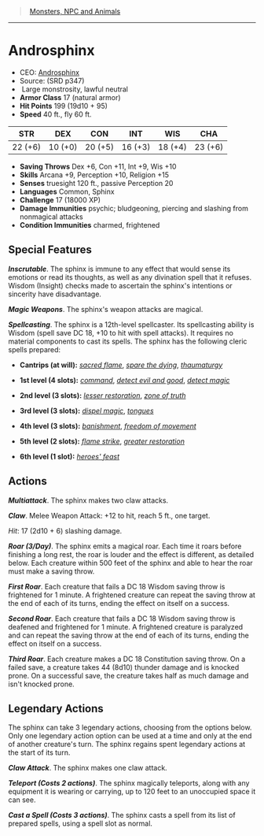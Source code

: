 ﻿---
!MonsterItem
Family: MonsterVO
Type: monstrosity
Size: Large
Alignment: lawful neutral
ArmorClass: 17 (natural armor)
HitPoints: 199 (19d10 + 95)
Speed: 40 ft., fly 60 ft.
Strength: 22 (+6)
Dexterity: 10 (+0)
Constitution: 20 (+5)
Intelligence: 16 (+3)
Wisdom: 18 (+4)
Charisma: 23 (+6)
SavingThrows: Dex +6, Con +11, Int +9, Wis +10
Skills: Arcana +9, Perception +10, Religion +15
DamageImmunities: psychic; bludgeoning, piercing and slashing from nonmagical attacks
ConditionImmunities: charmed, frightened
Senses: truesight 120 ft., passive Perception 20
Languages: Common, Sphinx
Challenge: 17 (18000 XP)
Id: monsters_vo.md#androsphinx
ParentLink: monsters_vo.md#monsters-npc-and-animals
Name: Androsphinx
ParentName: Monsters, NPC and Animals
NameLevel: 1
AltName: '[Androsphinx](hd_monsters_androsphinx.md)'
Source: (SRD p347)
Attributes:
  Name: Androsphinx
  Markdown: >+
    # <!--Name-->Androsphinx<!--/Name-->


    - CEO: <!--AltName-->[Androsphinx](hd_monsters_androsphinx.md)<!--/AltName-->

    - Source: <!--Source-->(SRD p347)<!--/Source-->

    -  <!--Size-->Large<!--/Size--> <!--Type-->monstrosity<!--/Type-->, <!--Alignment-->lawful neutral<!--/Alignment-->

    - **Armor Class** <!--ArmorClass-->17 (natural armor)<!--/ArmorClass-->

    - **Hit Points** <!--HitPoints-->199 (19d10 + 95)<!--/HitPoints-->

    - **Speed** <!--Speed-->40 ft., fly 60 ft.<!--/Speed-->


    |STR|DEX|CON|INT|WIS|CHA|

    |---|---|---|---|---|---|

    |<!--Strength-->22 (+6)<!--/Strength-->|<!--Dexterity-->10 (+0)<!--/Dexterity-->|<!--Constitution-->20 (+5)<!--/Constitution-->|<!--Intelligence-->16 (+3)<!--/Intelligence-->|<!--Wisdom-->18 (+4)<!--/Wisdom-->|<!--Charisma-->23 (+6)<!--/Charisma-->|


    - **Saving Throws** <!--SavingThrows-->Dex +6, Con +11, Int +9, Wis +10<!--/SavingThrows-->

    - **Skills** <!--Skills-->Arcana +9, Perception +10, Religion +15<!--/Skills-->

    - **Senses** <!--Senses-->truesight 120 ft., passive Perception 20<!--/Senses-->

    - **Languages** <!--Languages-->Common, Sphinx<!--/Languages-->

    - **Challenge** <!--Challenge-->17 (18000 XP)<!--/Challenge-->

    - **Damage Immunities** <!--DamageImmunities-->psychic; bludgeoning, piercing and slashing from nonmagical attacks<!--/DamageImmunities-->

    - **Condition Immunities** <!--ConditionImmunities-->charmed, frightened<!--/ConditionImmunities-->


    ## Special Features


    **_Inscrutable_**. The sphinx is immune to any effect that would sense its emotions or read its thoughts, as well as any divination spell that it refuses. Wisdom (Insight) checks made to ascertain the sphinx's intentions or sincerity have disadvantage.


    **_Magic Weapons_**. The sphinx's weapon attacks are magical.


    **_Spellcasting_**. The sphinx is a 12th-level spellcaster. Its spellcasting ability is Wisdom (spell save DC 18, +10 to hit with spell attacks). It requires no material components to cast its spells. The sphinx has the following cleric spells prepared:


    * **Cantrips (at will):** _[sacred flame](srd_spells_sacred_flame.md)_, _[spare the dying](srd_spells_spare_the_dying.md)_, _[thaumaturgy](srd_spells_thaumaturgy.md)_


    * **1st level (4 slots):** _[command](srd_spells_command.md)_, _[detect evil and good](srd_spells_detect_evil_and_good.md)_, _[detect magic](srd_spells_detect_magic.md)_


    * **2nd level (3 slots):** _[lesser restoration](srd_spells_lesser_restoration.md)_, _[zone of truth](srd_spells_zone_of_truth.md)_


    * **3rd level (3 slots):** _[dispel magic](srd_spells_dispel_magic.md)_, _[tongues](srd_spells_tongues.md)_


    * **4th level (3 slots):** _[banishment](srd_spells_banishment.md)_, _[freedom of movement](srd_spells_freedom_of_movement.md)_


    * **5th level (2 slots):** _[flame strike](srd_spells_flame_strike.md)_, _[greater restoration](srd_spells_greater_restoration.md)_


    * **6th level (1 slot):** _[heroes' feast](srd_spells_heroes_feast.md)_


    ## Actions


    **_Multiattack_**. The sphinx makes two claw attacks.


    **_Claw_**. Melee Weapon Attack: +12 to hit, reach 5 ft., one target.


    _Hit_: 17 (2d10 + 6) slashing damage.


    **_Roar (3/Day)_**. The sphinx emits a magical roar. Each time it roars before finishing a long rest, the roar is louder and the effect is different, as detailed below. Each creature within 500 feet of the sphinx and able to hear the roar must make a saving throw.


    **_First Roar_**. Each creature that fails a DC 18 Wisdom saving throw is frightened for 1 minute. A frightened creature can repeat the saving throw at the end of each of its turns, ending the effect on itself on a success.


    **_Second Roar_**. Each creature that fails a DC 18 Wisdom saving throw is deafened and frightened for 1 minute. A frightened creature is paralyzed and can repeat the saving throw at the end of each of its turns, ending the effect on itself on a success.


    **_Third Roar_**. Each creature makes a DC 18 Constitution saving throw. On a failed save, a creature takes 44 (8d10) thunder damage and is knocked prone. On a successful save, the creature takes half as much damage and isn't knocked prone.


    ## Legendary Actions


    The sphinx can take 3 legendary actions, choosing from the options below. Only one legendary action option can be used at a time and only at the end of another creature's turn. The sphinx regains spent legendary actions at the start of its turn.


    **_Claw Attack_**. The sphinx makes one claw attack.


    **_Teleport (Costs 2 actions)_**. The sphinx magically teleports, along with any equipment it is wearing or carrying, up to 120 feet to an unoccupied space it can see.


    **_Cast a Spell (Costs 3 actions)_**. The sphinx casts a spell from its list of prepared spells, using a spell slot as normal.

  AltName: '[Androsphinx](hd_monsters_androsphinx.md)'
  Source: (SRD p347)
  Size: Large
  Type: monstrosity
  Alignment: lawful neutral
  ArmorClass: 17 (natural armor)
  HitPoints: 199 (19d10 + 95)
  Speed: 40 ft., fly 60 ft.
  Strength: 22 (+6)
  Dexterity: 10 (+0)
  Constitution: 20 (+5)
  Intelligence: 16 (+3)
  Wisdom: 18 (+4)
  Charisma: 23 (+6)
  SavingThrows: Dex +6, Con +11, Int +9, Wis +10
  Skills: Arcana +9, Perception +10, Religion +15
  Senses: truesight 120 ft., passive Perception 20
  Languages: Common, Sphinx
  Challenge: 17 (18000 XP)
  DamageImmunities: psychic; bludgeoning, piercing and slashing from nonmagical attacks
  ConditionImmunities: charmed, frightened
AttributesDictionary: >+
  Name: Androsphinx

  Markdown: >+

    # <!--Name-->Androsphinx<!--/Name-->





    - CEO: <!--AltName-->[Androsphinx](hd_monsters_androsphinx.md)<!--/AltName-->



    - Source: <!--Source-->(SRD p347)<!--/Source-->



    -  <!--Size-->Large<!--/Size--> <!--Type-->monstrosity<!--/Type-->, <!--Alignment-->lawful neutral<!--/Alignment-->



    - **Armor Class** <!--ArmorClass-->17 (natural armor)<!--/ArmorClass-->



    - **Hit Points** <!--HitPoints-->199 (19d10 + 95)<!--/HitPoints-->



    - **Speed** <!--Speed-->40 ft., fly 60 ft.<!--/Speed-->





    |STR|DEX|CON|INT|WIS|CHA|



    |---|---|---|---|---|---|



    |<!--Strength-->22 (+6)<!--/Strength-->|<!--Dexterity-->10 (+0)<!--/Dexterity-->|<!--Constitution-->20 (+5)<!--/Constitution-->|<!--Intelligence-->16 (+3)<!--/Intelligence-->|<!--Wisdom-->18 (+4)<!--/Wisdom-->|<!--Charisma-->23 (+6)<!--/Charisma-->|





    - **Saving Throws** <!--SavingThrows-->Dex +6, Con +11, Int +9, Wis +10<!--/SavingThrows-->



    - **Skills** <!--Skills-->Arcana +9, Perception +10, Religion +15<!--/Skills-->



    - **Senses** <!--Senses-->truesight 120 ft., passive Perception 20<!--/Senses-->



    - **Languages** <!--Languages-->Common, Sphinx<!--/Languages-->



    - **Challenge** <!--Challenge-->17 (18000 XP)<!--/Challenge-->



    - **Damage Immunities** <!--DamageImmunities-->psychic; bludgeoning, piercing and slashing from nonmagical attacks<!--/DamageImmunities-->



    - **Condition Immunities** <!--ConditionImmunities-->charmed, frightened<!--/ConditionImmunities-->





    ## Special Features





    **_Inscrutable_**. The sphinx is immune to any effect that would sense its emotions or read its thoughts, as well as any divination spell that it refuses. Wisdom (Insight) checks made to ascertain the sphinx's intentions or sincerity have disadvantage.





    **_Magic Weapons_**. The sphinx's weapon attacks are magical.





    **_Spellcasting_**. The sphinx is a 12th-level spellcaster. Its spellcasting ability is Wisdom (spell save DC 18, +10 to hit with spell attacks). It requires no material components to cast its spells. The sphinx has the following cleric spells prepared:





    * **Cantrips (at will):** _[sacred flame](srd_spells_sacred_flame.md)_, _[spare the dying](srd_spells_spare_the_dying.md)_, _[thaumaturgy](srd_spells_thaumaturgy.md)_





    * **1st level (4 slots):** _[command](srd_spells_command.md)_, _[detect evil and good](srd_spells_detect_evil_and_good.md)_, _[detect magic](srd_spells_detect_magic.md)_





    * **2nd level (3 slots):** _[lesser restoration](srd_spells_lesser_restoration.md)_, _[zone of truth](srd_spells_zone_of_truth.md)_





    * **3rd level (3 slots):** _[dispel magic](srd_spells_dispel_magic.md)_, _[tongues](srd_spells_tongues.md)_





    * **4th level (3 slots):** _[banishment](srd_spells_banishment.md)_, _[freedom of movement](srd_spells_freedom_of_movement.md)_





    * **5th level (2 slots):** _[flame strike](srd_spells_flame_strike.md)_, _[greater restoration](srd_spells_greater_restoration.md)_





    * **6th level (1 slot):** _[heroes' feast](srd_spells_heroes_feast.md)_





    ## Actions





    **_Multiattack_**. The sphinx makes two claw attacks.





    **_Claw_**. Melee Weapon Attack: +12 to hit, reach 5 ft., one target.





    _Hit_: 17 (2d10 + 6) slashing damage.





    **_Roar (3/Day)_**. The sphinx emits a magical roar. Each time it roars before finishing a long rest, the roar is louder and the effect is different, as detailed below. Each creature within 500 feet of the sphinx and able to hear the roar must make a saving throw.





    **_First Roar_**. Each creature that fails a DC 18 Wisdom saving throw is frightened for 1 minute. A frightened creature can repeat the saving throw at the end of each of its turns, ending the effect on itself on a success.





    **_Second Roar_**. Each creature that fails a DC 18 Wisdom saving throw is deafened and frightened for 1 minute. A frightened creature is paralyzed and can repeat the saving throw at the end of each of its turns, ending the effect on itself on a success.





    **_Third Roar_**. Each creature makes a DC 18 Constitution saving throw. On a failed save, a creature takes 44 (8d10) thunder damage and is knocked prone. On a successful save, the creature takes half as much damage and isn't knocked prone.





    ## Legendary Actions





    The sphinx can take 3 legendary actions, choosing from the options below. Only one legendary action option can be used at a time and only at the end of another creature's turn. The sphinx regains spent legendary actions at the start of its turn.





    **_Claw Attack_**. The sphinx makes one claw attack.





    **_Teleport (Costs 2 actions)_**. The sphinx magically teleports, along with any equipment it is wearing or carrying, up to 120 feet to an unoccupied space it can see.





    **_Cast a Spell (Costs 3 actions)_**. The sphinx casts a spell from its list of prepared spells, using a spell slot as normal.



  AltName: '[Androsphinx](hd_monsters_androsphinx.md)'

  Source: (SRD p347)

  Size: Large

  Type: monstrosity

  Alignment: lawful neutral

  ArmorClass: 17 (natural armor)

  HitPoints: 199 (19d10 + 95)

  Speed: 40 ft., fly 60 ft.

  Strength: 22 (+6)

  Dexterity: 10 (+0)

  Constitution: 20 (+5)

  Intelligence: 16 (+3)

  Wisdom: 18 (+4)

  Charisma: 23 (+6)

  SavingThrows: Dex +6, Con +11, Int +9, Wis +10

  Skills: Arcana +9, Perception +10, Religion +15

  Senses: truesight 120 ft., passive Perception 20

  Languages: Common, Sphinx

  Challenge: 17 (18000 XP)

  DamageImmunities: psychic; bludgeoning, piercing and slashing from nonmagical attacks

  ConditionImmunities: charmed, frightened

---
> [Monsters, NPC and Animals](srd_monsters.md)

---

# Androsphinx

- CEO: [Androsphinx](hd_monsters_androsphinx.md)
- Source: (SRD p347)
-  Large monstrosity, lawful neutral
- **Armor Class** 17 (natural armor)
- **Hit Points** 199 (19d10 + 95)
- **Speed** 40 ft., fly 60 ft.

|STR|DEX|CON|INT|WIS|CHA|
|---|---|---|---|---|---|
|22 (+6)|10 (+0)|20 (+5)|16 (+3)|18 (+4)|23 (+6)|

- **Saving Throws** Dex +6, Con +11, Int +9, Wis +10
- **Skills** Arcana +9, Perception +10, Religion +15
- **Senses** truesight 120 ft., passive Perception 20
- **Languages** Common, Sphinx
- **Challenge** 17 (18000 XP)
- **Damage Immunities** psychic; bludgeoning, piercing and slashing from nonmagical attacks
- **Condition Immunities** charmed, frightened

## Special Features

**_Inscrutable_**. The sphinx is immune to any effect that would sense its emotions or read its thoughts, as well as any divination spell that it refuses. Wisdom (Insight) checks made to ascertain the sphinx's intentions or sincerity have disadvantage.

**_Magic Weapons_**. The sphinx's weapon attacks are magical.

**_Spellcasting_**. The sphinx is a 12th-level spellcaster. Its spellcasting ability is Wisdom (spell save DC 18, +10 to hit with spell attacks). It requires no material components to cast its spells. The sphinx has the following cleric spells prepared:

* **Cantrips (at will):** _[sacred flame](srd_spells_sacred_flame.md)_, _[spare the dying](srd_spells_spare_the_dying.md)_, _[thaumaturgy](srd_spells_thaumaturgy.md)_

* **1st level (4 slots):** _[command](srd_spells_command.md)_, _[detect evil and good](srd_spells_detect_evil_and_good.md)_, _[detect magic](srd_spells_detect_magic.md)_

* **2nd level (3 slots):** _[lesser restoration](srd_spells_lesser_restoration.md)_, _[zone of truth](srd_spells_zone_of_truth.md)_

* **3rd level (3 slots):** _[dispel magic](srd_spells_dispel_magic.md)_, _[tongues](srd_spells_tongues.md)_

* **4th level (3 slots):** _[banishment](srd_spells_banishment.md)_, _[freedom of movement](srd_spells_freedom_of_movement.md)_

* **5th level (2 slots):** _[flame strike](srd_spells_flame_strike.md)_, _[greater restoration](srd_spells_greater_restoration.md)_

* **6th level (1 slot):** _[heroes' feast](srd_spells_heroes_feast.md)_

## Actions

**_Multiattack_**. The sphinx makes two claw attacks.

**_Claw_**. Melee Weapon Attack: +12 to hit, reach 5 ft., one target.

_Hit_: 17 (2d10 + 6) slashing damage.

**_Roar (3/Day)_**. The sphinx emits a magical roar. Each time it roars before finishing a long rest, the roar is louder and the effect is different, as detailed below. Each creature within 500 feet of the sphinx and able to hear the roar must make a saving throw.

**_First Roar_**. Each creature that fails a DC 18 Wisdom saving throw is frightened for 1 minute. A frightened creature can repeat the saving throw at the end of each of its turns, ending the effect on itself on a success.

**_Second Roar_**. Each creature that fails a DC 18 Wisdom saving throw is deafened and frightened for 1 minute. A frightened creature is paralyzed and can repeat the saving throw at the end of each of its turns, ending the effect on itself on a success.

**_Third Roar_**. Each creature makes a DC 18 Constitution saving throw. On a failed save, a creature takes 44 (8d10) thunder damage and is knocked prone. On a successful save, the creature takes half as much damage and isn't knocked prone.

## Legendary Actions

The sphinx can take 3 legendary actions, choosing from the options below. Only one legendary action option can be used at a time and only at the end of another creature's turn. The sphinx regains spent legendary actions at the start of its turn.

**_Claw Attack_**. The sphinx makes one claw attack.

**_Teleport (Costs 2 actions)_**. The sphinx magically teleports, along with any equipment it is wearing or carrying, up to 120 feet to an unoccupied space it can see.

**_Cast a Spell (Costs 3 actions)_**. The sphinx casts a spell from its list of prepared spells, using a spell slot as normal.

